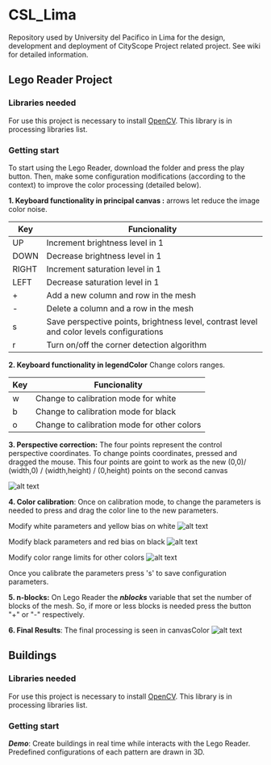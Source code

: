 # CSL_Lima

Repository used by University del Pacifico in Lima for the design, development and deployment of CityScope Project related project. See wiki for detailed information.
## **Lego Reader Project**
### **Libraries needed**
For use this project is necessary to install [OpenCV](https://github.com/atduskgreg/opencv-processing). This library is in processing libraries list.

### **Getting start**
To start using the Lego Reader, download the folder and press the play button. Then, make some configuration modifications (according to the context) to improve the color processing (detailed below).

**1. Keyboard functionality in principal canvas :** arrows let reduce the image color noise.

|      Key        |                      Funcionality                                           |
| ------------- | ----------------------------------------------------------- |
|      UP         | Increment brightness level in 1                                   |
|     DOWN    | Decrease brightness level in 1                                   |
|     RIGHT    | Increment saturation level in 1                                   |
|     LEFT      | Decrease saturation level in 1                                    |
|       +          | Add a new column and row in the mesh                    |
|       -          | Delete a column and a row in the mesh                    |
|      s            | Save perspective points, brightness level, contrast level and color levels configurations |
|       r          | Turn on/off the corner detection algorithm |


**2. Keyboard functionality in legendColor** Change colors ranges.

|      Key      |                      Funcionality                             |
| ------------- | ------------------------------------------------------------- |
|      w           | Change to calibration mode for white                          |
|      b           | Change to calibration mode for black                          |
|      o           | Change to calibration mode for other colors  |


**3. Perspective correction:** The four points represent the control perspective coordinates. To change points coordinates, pressed and dragged the mouse. This four points are goint to work as the new (0,0)/ (width,0) / (width,height) / (0,height) points on the second canvas

![alt text](https://github.com/javierazd1305/CSL_Lima/blob/master/projects/LegoReader/data/img/perspective_result.png)


**4. Color calibration**: Once on calibration mode, to change the parameters is needed to press and drag the color line to the new parameters.

Modify white parameters and yellow bias on white
![alt text](https://github.com/javierazd1305/CSL_Lima/blob/master/projects/LegoReader/data/img/white_result.png)

Modify black parameters and red bias on black
![alt text](https://github.com/javierazd1305/CSL_Lima/blob/master/projects/LegoReader/data/img/black_result.png)

Modify color range limits for other colors
![alt text](https://github.com/javierazd1305/CSL_Lima/blob/master/projects/LegoReader/data/img/hue_result.png)

Once you calibrate the parameters press 's' to save configuration parameters.

**5. n-blocks:** On Lego Reader the  _**nblocks**_ variable that set the number of blocks of the mesh. So, if more or less blocks is needed press the button "+" or "-" respectively.

**6. Final Results**: The final processing is seen in canvasColor
![alt text](https://github.com/javierazd1305/CSL_Lima/blob/master/projects/LegoReader/data/img/canvasDescription.jpeg)


## **Buildings**
### **Libraries needed**
For use this project is necessary to install [OpenCV](https://github.com/atduskgreg/opencv-processing). This library is in processing libraries list.

### **Getting start**
__*Demo*__: Create buildings in real time while interacts with the Lego Reader. Predefined configurations of each pattern are drawn in 3D.

